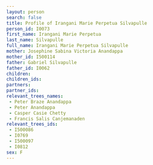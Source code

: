 ```yaml
---
layout: person
search: false
title: Profile of Irangani Marie Perpetua Silvapulle
person_id: I0073
first_name: Irangani Marie Perpetua
last_name: Silvapulle
full_name: Irangani Marie Perpetua Silvapulle
mother: Josephine Sabina Victoria Anandappa
mother_id: I500114
father: Gabriel Silvapulle
father_id: I0062
children:
children_ids:
partners:
partner_ids:
relevant_trees_names:
 - Peter Braze Anandappa
 - Peter Anandappa
 - Casper Casie Chetty
 - Francis Salis Canjemanaden
relevant_trees_ids:
 - I500086
 - I0769
 - I500097
 - I0812
sex: F
---
```


